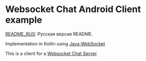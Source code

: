 # Websocket Chat Android Client example

[README_RUS](https://github.com/VladlinMoiseenko/websocket-chat-android-client/blob/master/README_RUS.md ): Русская версия README.

Implementation in Kotlin using [Java-WebSocket](https://github.com/TooTallNate/Java-WebSocket )

This is a client for a [Websocket Chat Server](https://github.com/VladlinMoiseenko/websocket-chat )
